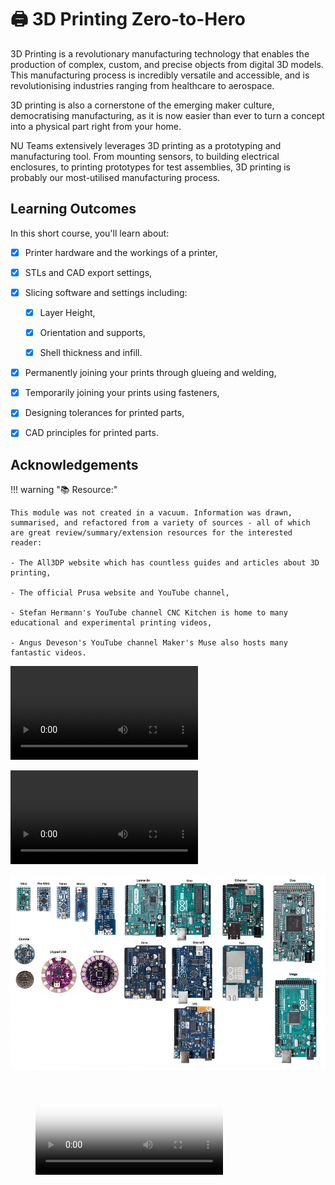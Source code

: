 # :printer: 3D Printing Zero-to-Hero




3D Printing is a revolutionary manufacturing technology that enables the production of complex, custom, and precise objects from digital 3D models. This manufacturing process is incredibly versatile and accessible, and is revolutionising industries ranging from healthcare to aerospace. 

3D printing is also a cornerstone of the emerging maker culture, democratising manufacturing, as it is now easier than ever to turn a concept into a physical part right from your home.

NU Teams extensively leverages 3D printing as a prototyping and manufacturing tool. From mounting sensors, to building electrical enclosures, to printing prototypes for test assemblies, 3D printing is probably our most-utilised manufacturing process.

## Learning Outcomes

In this short course, you'll learn about:

- [x] Printer hardware and the workings of a printer,

- [x] STLs and CAD export settings,

- [x] Slicing software and settings including:

    * [x] Layer Height,

    * [x] Orientation and supports,

    * [x] Shell thickness and infill.

- [x] Permanently joining your prints through glueing and welding,

- [x] Temporarily joining your prints using fasteners,

- [x] Designing tolerances for printed parts,

- [x] CAD principles for printed parts.

## Acknowledgements

!!! warning ":books: Resource:"

    This module was not created in a vacuum. Information was drawn, summarised, and refactored from a variety of sources - all of which are great review/summary/extension resources for the interested reader: 

    - The All3DP website which has countless guides and articles about 3D printing,

    - The official Prusa website and YouTube channel,

    - Stefan Hermann's YouTube channel CNC Kitchen is home to many educational and experimental printing videos,

    - Angus Deveson's YouTube channel Maker's Muse also hosts many fantastic videos.

<video controls>
<source src="../assets/3d_printing_zero_to_hero/welcome-to-3d-printing-zero-to-hero.mp4" type="video/mp4">
Your browser does not support the video tag.
</video>

<video controls src="../assets/3d_printing_zero_to_hero/welcome-to-3d-printing-zero-to-hero.mp4" title="Title"></video>


![Anatomy of an Arduino](assets/arduino_zero_to_hero/anatomy-of-an-arduino.png)


<figure class="video_container">
  <video controls="true" allowfullscreen="true" poster="/path/to/poster.png">
    <source src="assets/3d_printing_zero_to_hero/welcome-to-3d-printing-zero-to-hero.mp4" type="video/mp4">
  </video>
</figure>